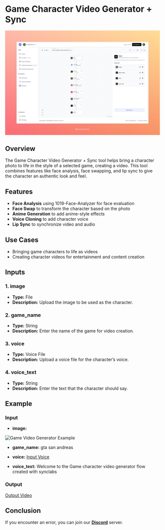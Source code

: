 # Game Character Video Generator + Sync

<img src="images/game-video-generator-sync-full.jpeg" alt="Game Video Generator + Sync"/>

## Overview
The Game Character Video Generator + Sync tool helps bring a character photo to life in the style of a selected game, creating a video. This tool combines features like face analysis, face swapping, and lip sync to give the character an authentic look and feel.

## Features
- **Face Analysis** using 1019-Face-Analyzer for face evaluation
- **Face Swap** to transform the character based on the photo
- **Anime Generation** to add anime-style effects
- **Voice Cloning** to add character voice
- **Lip Sync** to synchronize video and audio

## Use Cases
- Bringing game characters to life as videos
- Creating character videos for entertainment and content creation

## Inputs

### 1. image
- **Type:** File
- **Description:** Upload the image to be used as the character.

### 2. game_name
- **Type:** String
- **Description:** Enter the name of the game for video creation.

### 3. voice
- **Type:** Voice File
- **Description:** Upload a voice file for the character’s voice.

### 4. voice_text
- **Type:** String
- **Description:** Enter the text that the character should say.

## Example 

### Input
- **image:** 

 <img src="https://storage.googleapis.com/magicpoint/models/man.png" alt="Game Video Generator Example" width="300">


- **game_name:** gta san andreas
- **voice:** 
[Input Voice](https://storage.googleapis.com/magicpoint/global_inputs/each-audio.mp3)

- **voice_text:** Welcome to the Game character video generator flow created with synclabs

### Output
[Output Video](https://storage.googleapis.com/magicpoint/github-outputs/game-video-generator-sync-github-output.mp4)

## Conclusion
If you encounter an error, you can join our <b><a href="https://discord.com/invite/yzZD4ZxBPt" target="_blank">Discord</a></b> server.

